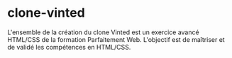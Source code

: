 # clone-vinted
L'ensemble de la création du clone Vinted est un exercice avancé HTML/CSS de la formation Parfaitement Web. L'objectif est de maîtriser et de validé les compétences en HTML/CSS.

